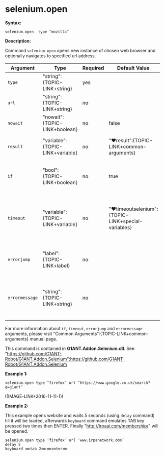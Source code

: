 # selenium.open

**Syntax:**

```G1ANT
selenium.open  type ‴mozilla‴ 

```

**Description:**

Command `selenium.open` opens new instance of chosen web browser and optionally navigates to specified url address. 

| Argument | Type | Required | Default Value | Description |
| -------- | ---- | -------- | ------------- | ----------- |
|`type`| "string":{TOPIC-LINK+string}| yes|  | name of the web browser |
|`url`| "string":{TOPIC-LINK+string}| no|  | web page address to be loaded |
|`nowait` | "nowait":{TOPIC-LINK+boolean}| no | false | waits until the webpage fully loads  |
|`result` | "variable":{TOPIC-LINK+variable}| no | "♥result":{TOPIC-LINK+common-arguments} | stores the result of the command in a variable |
|`if`| "bool":{TOPIC-LINK+boolean}| no | true | runs the command only if condition is true |
|`timeout`| "variable":{TOPIC-LINK+variable}| no | "♥timeoutselenium":{TOPIC-LINK+special-variables} | specifies time in milliseconds for G1ANT.Robot to wait for the command to be executed |
|`errorjump` | "label":{TOPIC-LINK+label}| no | | name of the label to jump to if given `timeout` expires |
|`errormessage`| "string":{TOPIC-LINK+string}| no |  | message that will be shown in case error occurs and no `errorjump` argument is specified |

For more information about `if`, `timeout`, `errorjump` and `errormessage` arguments, please visit "Common Arguments":{TOPIC-LINK+common-arguments} manual page.

This command is contained in **G1ANT.Addon.Selenium.dll**.
See: "https://github.com/G1ANT-Robot/G1ANT.Addon.Selenium":https://github.com/G1ANT-Robot/G1ANT.Addon.Selenium

**Example 1:**

```G1ANT
selenium.open type ‴firefox‴ url ‴https://www.google.co.uk/search?q=g1ant‴

```

!{IMAGE-LINK+2016-11-11-1}! 

**Example 2:**

This example opens website and waits 5 seconds (using `delay` command) till it will be loaded, afterwards `keyboard` command emulates TAB key pressed two times then ENTER. Finally "http://irpaai.com/membership/" will be opened.

```G1ANT
selenium.open type ‴firefox‴ url ‴www.irpanetwork.com‴
delay 5
keyboard ⋘tab 2⋙⋘enter⋙

```